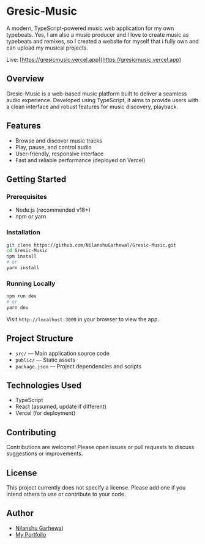 # Gresic-Music

A modern, TypeScript-powered music web application for my own typebeats.
Yes, I am also a music producer and I love to create music as typebeats and remixes, so I created a website for myself that i fully own and can upload my musical projects.

Live: [https://gresicmusic.vercel.app](https://gresicmusic.vercel.app)

## Overview

Gresic-Music is a web-based music platform built to deliver a seamless audio experience. Developed using TypeScript, it aims to provide users with a clean interface and robust features for music discovery, playback.

## Features

- Browse and discover music tracks
- Play, pause, and control audio
- User-friendly, responsive interface
- Fast and reliable performance (deployed on Vercel)

## Getting Started

### Prerequisites

- Node.js (recommended v18+)
- npm or yarn

### Installation

```bash
git clone https://github.com/NilanshuGarhewal/Gresic-Music.git
cd Gresic-Music
npm install
# or
yarn install
```

### Running Locally

```bash
npm run dev
# or
yarn dev
```

Visit `http://localhost:3000` in your browser to view the app.

## Project Structure

- `src/` — Main application source code
- `public/` — Static assets
- `package.json` — Project dependencies and scripts

## Technologies Used

- TypeScript
- React (assumed, update if different)
- Vercel (for deployment)

## Contributing

Contributions are welcome! Please open issues or pull requests to discuss suggestions or improvements.

## License

This project currently does not specify a license. Please add one if you intend others to use or contribute to your code.

## Author

- [Nilanshu Garhewal](https://github.com/NilanshuGarhewal)
- [My Portfolio](https://nilanshugarhewal.vercel.app)